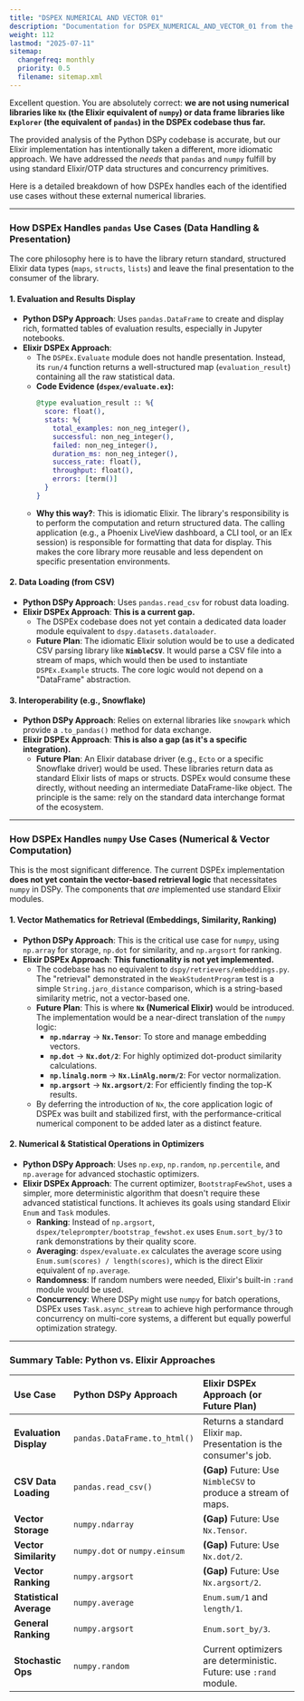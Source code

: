 ```yaml
---
title: "DSPEX NUMERICAL AND VECTOR 01"
description: "Documentation for DSPEX_NUMERICAL_AND_VECTOR_01 from the Ds ex repository."
weight: 112
lastmod: "2025-07-11"
sitemap:
  changefreq: monthly
  priority: 0.5
  filename: sitemap.xml
---
```


Excellent question. You are absolutely correct: **we are not using numerical libraries like `Nx` (the Elixir equivalent of `numpy`) or data frame libraries like `Explorer` (the equivalent of `pandas`) in the DSPEx codebase thus far.**

The provided analysis of the Python DSPy codebase is accurate, but our Elixir implementation has intentionally taken a different, more idiomatic approach. We have addressed the *needs* that `pandas` and `numpy` fulfill by using standard Elixir/OTP data structures and concurrency primitives.

Here is a detailed breakdown of how DSPEx handles each of the identified use cases without these external numerical libraries.

---

### How DSPEx Handles `pandas` Use Cases (Data Handling & Presentation)

The core philosophy here is to have the library return standard, structured Elixir data types (`maps`, `structs`, `lists`) and leave the final presentation to the consumer of the library.

#### 1. Evaluation and Results Display
*   **Python DSPy Approach**: Uses `pandas.DataFrame` to create and display rich, formatted tables of evaluation results, especially in Jupyter notebooks.
*   **Elixir DSPEx Approach**:
    *   The `DSPEx.Evaluate` module does not handle presentation. Instead, its `run/4` function returns a well-structured map (`evaluation_result`) containing all the raw statistical data.
    *   **Code Evidence (`dspex/evaluate.ex`):**
        ```elixir
        @type evaluation_result :: %{
          score: float(),
          stats: %{
            total_examples: non_neg_integer(),
            successful: non_neg_integer(),
            failed: non_neg_integer(),
            duration_ms: non_neg_integer(),
            success_rate: float(),
            throughput: float(),
            errors: [term()]
          }
        }
        ```
    *   **Why this way?**: This is idiomatic Elixir. The library's responsibility is to perform the computation and return structured data. The calling application (e.g., a Phoenix LiveView dashboard, a CLI tool, or an IEx session) is responsible for formatting that data for display. This makes the core library more reusable and less dependent on specific presentation environments.

#### 2. Data Loading (from CSV)
*   **Python DSPy Approach**: Uses `pandas.read_csv` for robust data loading.
*   **Elixir DSPEx Approach**: **This is a current gap.**
    *   The DSPEx codebase does not yet contain a dedicated data loader module equivalent to `dspy.datasets.dataloader`.
    *   **Future Plan**: The idiomatic Elixir solution would be to use a dedicated CSV parsing library like **`NimbleCSV`**. It would parse a CSV file into a stream of maps, which would then be used to instantiate `DSPEx.Example` structs. The core logic would not depend on a "DataFrame" abstraction.

#### 3. Interoperability (e.g., Snowflake)
*   **Python DSPy Approach**: Relies on external libraries like `snowpark` which provide a `.to_pandas()` method for data exchange.
*   **Elixir DSPEx Approach**: **This is also a gap (as it's a specific integration).**
    *   **Future Plan**: An Elixir database driver (e.g., `Ecto` or a specific Snowflake driver) would be used. These libraries return data as standard Elixir lists of maps or structs. DSPEx would consume these directly, without needing an intermediate DataFrame-like object. The principle is the same: rely on the standard data interchange format of the ecosystem.

---

### How DSPEx Handles `numpy` Use Cases (Numerical & Vector Computation)

This is the most significant difference. The current DSPEx implementation **does not yet contain the vector-based retrieval logic** that necessitates `numpy` in DSPy. The components that *are* implemented use standard Elixir modules.

#### 1. Vector Mathematics for Retrieval (Embeddings, Similarity, Ranking)
*   **Python DSPy Approach**: This is the critical use case for `numpy`, using `np.array` for storage, `np.dot` for similarity, and `np.argsort` for ranking.
*   **Elixir DSPEx Approach**: **This functionality is not yet implemented.**
    *   The codebase has no equivalent to `dspy/retrievers/embeddings.py`. The "retrieval" demonstrated in the `WeakStudentProgram` test is a simple `String.jaro_distance` comparison, which is a string-based similarity metric, not a vector-based one.
    *   **Future Plan**: This is where **`Nx` (Numerical Elixir)** would be introduced. The implementation would be a near-direct translation of the `numpy` logic:
        *   **`np.ndarray`** → **`Nx.Tensor`**: To store and manage embedding vectors.
        *   **`np.dot`** → **`Nx.dot/2`**: For highly optimized dot-product similarity calculations.
        *   **`np.linalg.norm`** → **`Nx.LinAlg.norm/2`**: For vector normalization.
        *   **`np.argsort`** → **`Nx.argsort/2`**: For efficiently finding the top-K results.
    *   By deferring the introduction of `Nx`, the core application logic of DSPEx was built and stabilized first, with the performance-critical numerical component to be added later as a distinct feature.

#### 2. Numerical & Statistical Operations in Optimizers
*   **Python DSPy Approach**: Uses `np.exp`, `np.random`, `np.percentile`, and `np.average` for advanced stochastic optimizers.
*   **Elixir DSPEx Approach**: The current optimizer, `BootstrapFewShot`, uses a simpler, more deterministic algorithm that doesn't require these advanced statistical functions. It achieves its goals using standard Elixir `Enum` and `Task` modules.
    *   **Ranking**: Instead of `np.argsort`, `dspex/teleprompter/bootstrap_fewshot.ex` uses `Enum.sort_by/3` to rank demonstrations by their quality score.
    *   **Averaging**: `dspex/evaluate.ex` calculates the average score using `Enum.sum(scores) / length(scores)`, which is the direct Elixir equivalent of `np.average`.
    *   **Randomness**: If random numbers were needed, Elixir's built-in `:rand` module would be used.
    *   **Concurrency**: Where DSPy might use `numpy` for batch operations, DSPEx uses `Task.async_stream` to achieve high performance through concurrency on multi-core systems, a different but equally powerful optimization strategy.

---

### Summary Table: Python vs. Elixir Approaches

| Use Case | Python DSPy Approach | Elixir DSPEx Approach (or Future Plan) |
| :--- | :--- | :--- |
| **Evaluation Display** | `pandas.DataFrame.to_html()` | Returns a standard Elixir `map`. Presentation is the consumer's job. |
| **CSV Data Loading** | `pandas.read_csv()` | **(Gap)** Future: Use `NimbleCSV` to produce a stream of maps. |
| **Vector Storage** | `numpy.ndarray` | **(Gap)** Future: Use `Nx.Tensor`. |
| **Vector Similarity** | `numpy.dot` or `numpy.einsum` | **(Gap)** Future: Use `Nx.dot/2`. |
| **Vector Ranking** | `numpy.argsort` | **(Gap)** Future: Use `Nx.argsort/2`. |
| **Statistical Average** | `numpy.average` | `Enum.sum/1` and `length/1`. |
| **General Ranking** | `numpy.argsort` | `Enum.sort_by/3`. |
| **Stochastic Ops** | `numpy.random` | Current optimizers are deterministic. Future: use `:rand` module. |